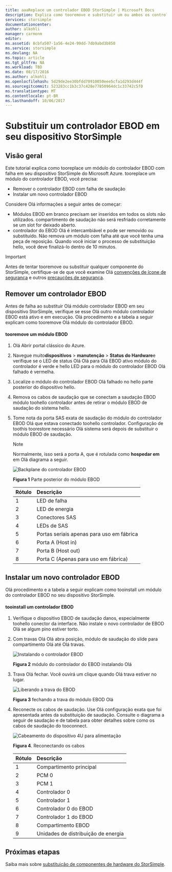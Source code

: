 ```yaml
---
title: aaaReplace um controlador EBOD StorSimple | Microsoft Docs
description: Explica como tooremove e substituir um ou ambos os controladores EBOD em um dispositivo 8600 StorSimple.
services: storsimple
documentationcenter: 
author: alkohli
manager: carmonm
editor: 
ms.assetid: 8cbfa507-1a56-4e24-99dd-7db9abd3b850
ms.service: storsimple
ms.devlang: NA
ms.topic: article
ms.tgt_pltfrm: NA
ms.workload: TBD
ms.date: 08/17/2016
ms.author: alkohli
ms.openlocfilehash: 5d29de2ee30bfdd70910050eee5cfa1d293d444f
ms.sourcegitcommit: 523283cc1b3c37c428e77850964dc1c33742c5f0
ms.translationtype: MT
ms.contentlocale: pt-BR
ms.lasthandoff: 10/06/2017
---
```

# <a name="replace-an-ebod-controller-on-your-storsimple-device"></a>Substituir um controlador EBOD em seu dispositivo StorSimple
## <a name="overview"></a>Visão geral
Este tutorial explica como tooreplace um módulo do controlador EBOD com falha em seu dispositivo StorSimple do Microsoft Azure. tooreplace um módulo do controlador EBOD, você precisa:

* Remover o controlador EBOD com falha de saudação
* Instalar um novo controlador EBOD

Considere Olá informações a seguir antes de começar:

* Módulos EBOD em branco precisam ser inseridos em todos os slots não utilizados. compartimento de saudação não será resfriado corretamente se um slot for deixado aberto.
* controlador do EBOD Olá é intercambiável e pode ser removido ou substituído. Não remova um módulo com falha até que você tenha uma peça de reposição. Quando você iniciar o processo de substituição hello, você deve finalizá-lo dentro de 10 minutos.

> [!IMPORTANT]
> Antes de tentar tooremove ou substituir qualquer componente do StorSimple, certifique-se de que você examine Olá [convenções de ícone de segurança](storsimple-safety.md#safety-icon-conventions) e outros [precauções de segurança](storsimple-safety.md).
> 
> 

## <a name="remove-an-ebod-controller"></a>Remover um controlador EBOD
Antes de falha ao substituir Olá módulo controlador EBOD em seu dispositivo StorSimple, verifique se esse Olá outro módulo controlador EBOD está ativo e em execução. Olá procedimento e a tabela a seguir explicam como tooremove Olá módulo do controlador EBOD.

#### <a name="tooremove-an-ebod-module"></a>tooremove um módulo EBOD
1. Olá Abrir portal clássico do Azure.
2. Navegue muito**dispositivos** > **manutenção** > **Status do Hardware**e verifique se o LED de status Olá Olá para Olá EBOD ativo módulo do controlador é verde e hello LED para o módulo do controlador EBOD Olá falhado é vermelha.
3. Localize o módulo do controlador EBOD Olá falhado no hello parte posterior do dispositivo hello.
4. Remova os cabos de saudação que se conectam a saudação EBOD módulo toohello controlador antes de retirar o módulo EBOD de saudação do sistema hello.
5. Tome nota da porta SAS exata de saudação do módulo do controlador EBOD Olá que estava conectado toohello controlador. Configuração de toothis toorestore necessário Olá sistema será depois de substituir o módulo EBOD de saudação. 
   
   > [!NOTE]
   > Normalmente, isso será a porta A, que é rotulada como **hospedar em** em Olá diagrama a seguir.
   > 
   > 
   
    ![Backplane do controlador EBOD](./media/storsimple-ebod-controller-replacement/IC741049.png)
   
     **Figura 1** Parte posterior do módulo EBOD
   
   | Rótulo | Descrição |
   |:--- |:--- |
   | 1 |LED de falha |
   | 2 |LED de energia |
   | 3 |Conectores SAS |
   | 4 |LEDs de SAS |
   | 5 |Portas seriais apenas para uso em fábrica |
   | 6 |Porta A (Host in) |
   | 7 |Porta B (Host out) |
   | 8 |Porta C (Apenas para uso em fábrica) |

## <a name="install-a-new-ebod-controller"></a>Instalar um novo controlador EBOD
Olá procedimento e a tabela a seguir explicam como tooinstall um módulo do controlador EBOD no seu dispositivo StorSimple.

#### <a name="tooinstall-an-ebod-controller"></a>tooinstall um controlador EBOD
1. Verifique o dispositivo EBOD de saudação danos, especialmente toohello conector da interface. Não instale o novo controlador de EBOD Olá se algum pino estiver torto.
2. Com travas Olá Olá abra posição, módulo de saudação do slide para compartimento Olá até Olá travas.
   
    ![Instalando o controlador EBOD](./media/storsimple-ebod-controller-replacement/IC741050.png)
   
    **Figura 2** módulo do controlador do EBOD instalando Olá
3. Trava Olá fechar. Você ouvirá um clique quando Olá trava estiver no lugar.
   
    ![Liberando a trava do EBOD](./media/storsimple-ebod-controller-replacement/IC741047.png)
   
    **Figura 3** fechando a trava do módulo EBOD Olá
4. Reconecte os cabos de saudação. Use Olá configuração exata que foi apresentada antes da substituição de saudação. Consulte o diagrama a seguir de saudação e de tabela para obter detalhes sobre como os cabos de saudação do tooconnect.
   
    ![Cabeamento do dispositivo 4U para alimentação](./media/storsimple-ebod-controller-replacement/IC770723.png)
   
    **Figura 4**. Reconectando os cabos
   
   | Rótulo | Descrição |
   |:--- |:--- |
   | 1 |Compartimento principal |
   | 2 |PCM 0 |
   | 3 |PCM 1 |
   | 4 |Controlador 0 |
   | 5 |Controlador 1 |
   | 6 |Controlador 0 do EBOD |
   | 7 |Controlador 1 do EBOD |
   | 8 |Compartimento EBOD |
   | 9 |Unidades de distribuição de energia |

## <a name="next-steps"></a>Próximas etapas
Saiba mais sobre [substituição de componentes de hardware do StorSimple](storsimple-hardware-component-replacement.md).

